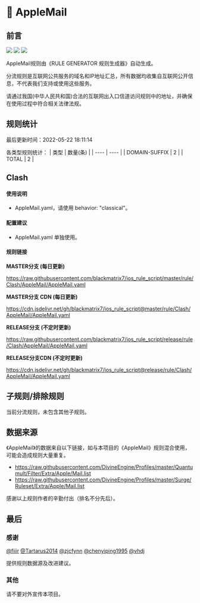 # 🧸 AppleMail

## 前言

![](https://shields.io/badge/-移除重复规则-ff69b4) ![](https://shields.io/badge/-DOMAIN与DOMAIN--SUFFIX合并-green) ![](https://shields.io/badge/-IP--CIDR(6)合并-blueviolet) 

AppleMail规则由《RULE GENERATOR 规则生成器》自动生成。

分流规则是互联网公共服务的域名和IP地址汇总，所有数据均收集自互联网公开信息，不代表我们支持或使用这些服务。

请通过我国(中华人民共和国)合法的互联网出入口信道访问规则中的地址，并确保在使用过程中符合相关法律法规。

## 规则统计

最后更新时间：2022-05-22 18:11:14

各类型规则统计：
| 类型 | 数量(条)  | 
| ---- | ----  |
| DOMAIN-SUFFIX | 2  | 
| TOTAL | 2  | 


## Clash 

#### 使用说明
- AppleMail.yaml，请使用 behavior: "classical"。

#### 配置建议
- AppleMail.yaml 单独使用。

#### 规则链接
**MASTER分支 (每日更新)**

https://raw.githubusercontent.com/blackmatrix7/ios_rule_script/master/rule/Clash/AppleMail/AppleMail.yaml

**MASTER分支 CDN (每日更新)**

https://cdn.jsdelivr.net/gh/blackmatrix7/ios_rule_script@master/rule/Clash/AppleMail/AppleMail.yaml

**RELEASE分支 (不定时更新)**

https://raw.githubusercontent.com/blackmatrix7/ios_rule_script/release/rule/Clash/AppleMail/AppleMail.yaml

**RELEASE分支CDN (不定时更新)**

https://cdn.jsdelivr.net/gh/blackmatrix7/ios_rule_script@release/rule/Clash/AppleMail/AppleMail.yaml

## 子规则/排除规则


当前分流规则，未包含其他子规则。

## 数据来源

《AppleMail》的数据来自以下链接，如与本项目的《AppleMail》规则混合使用，可能会造成规则大量重复。

- https://raw.githubusercontent.com/DivineEngine/Profiles/master/Quantumult/Filter/Extra/Apple/Mail.list
- https://raw.githubusercontent.com/DivineEngine/Profiles/master/Surge/Ruleset/Extra/Apple/Mail.list


感谢以上规则作者的辛勤付出（排名不分先后）。

## 最后

### 感谢

[@fiiir](https://github.com/fiiir) [@Tartarus2014](https://github.com/Tartarus2014) [@zjcfynn](https://github.com/zjcfynn) [@chenyiping1995](https://github.com/chenyiping1995) [@vhdj](https://github.com/vhdj)

提供规则数据源及改进建议。

### 其他

请不要对外宣传本项目。